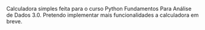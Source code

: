 Calculadora simples feita para o curso Python Fundamentos Para Análise de Dados 3.0. Pretendo implementar mais funcionalidades a calculadora em breve.
